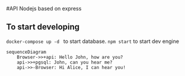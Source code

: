 #API Nodejs based on express
## To start developing
```docker-compose up -d ```
to start database.
``` npm start ```
to start dev engine

```mermaid
sequenceDiagram
    Browser->>+api: Hello John, how are you?
    api->>+pgsql: John, can you hear me?
    api->>-Browser: Hi Alice, I can hear you!
```

